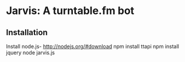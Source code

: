# Jarvis: A turntable.fm bot

## Installation
Install node.js- http://nodejs.org/#download
    npm install ttapi
	npm install jquery
	node jarvis.js